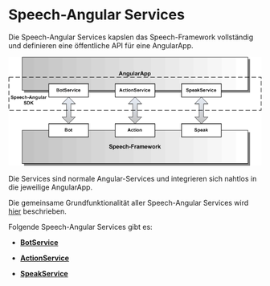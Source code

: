 # Speech-Angular Services

Die Speech-Angular Services kapslen das Speech-Framework vollständig und definieren eine öffentliche API für eine AngularApp.

![Services-Architektur](Services-1.gif)

Die Services sind normale Angular-Services und integrieren sich nahtlos in die jeweilige AngularApp.

Die gemeinsame Grundfunktionalität aller Speech-Angular Services wird [hier](./Service.md) beschrieben. 

Folgende Speech-Angular Services gibt es:

* [**BotService**](./BotService.md) 

* [**ActionService**](./ActionService.md)

* [**SpeakService**](./SpeakService.md)
